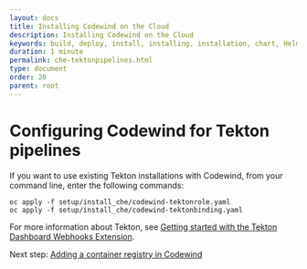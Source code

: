 ```yaml
---
layout: docs
title: Installing Codewind on the Cloud
description: Installing Codewind on the Cloud
keywords: build, deploy, install, installing, installation, chart, Helm, develop, cloud, public cloud, services, command line, cli, command, start, stop, update, open, delete, options, operation, devops, OpenShift, OKD
duration: 1 minute
permalink: che-tektonpipelines.html
type: document
order: 20
parent: root
---
```


# Configuring Codewind for Tekton pipelines

If you want to use existing Tekton installations with Codewind, from your command line, enter the following commands:

```
oc apply -f setup/install_che/codewind-tektonrole.yaml
oc apply -f setup/install_che/codewind-tektonbinding.yaml
```

For more information about Tekton, see [Getting started with the Tekton Dashboard Webhooks Extension](https://github.com/tektoncd/experimental/blob/master/webhooks-extension/docs/GettingStarted.md).

Next step: [Adding a container registry in Codewind](che-setupregistries.html)

